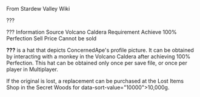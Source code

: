 From Stardew Valley Wiki

???

??? Information Source Volcano Caldera Requirement Achieve 100% Perfection Sell Price Cannot be sold

**???** is a hat that depicts ConcernedApe's profile picture. It can be obtained by interacting with a monkey in the Volcano Caldera after achieving 100% Perfection. This hat can be obtained only once per save file, or once per player in Multiplayer.

If the original is lost, a replacement can be purchased at the Lost Items Shop in the Secret Woods for data-sort-value="10000"&gt;10,000g.